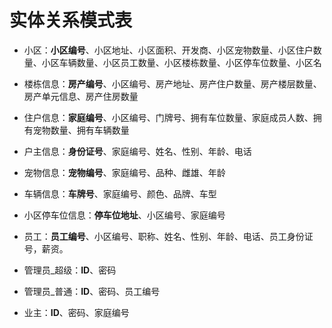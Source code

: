 # 实体关系模式表

+ 小区：**小区编号**、小区地址、小区面积、开发商、小区宠物数量、小区住户数量、小区车辆数量、小区员工数量、小区楼栋数量、小区停车位数量、小区名

+ 楼栋信息：**房产编号**、小区编号、房产地址、房产住户数量、房产楼层数量、房产单元信息、房产住房数量

+ 住户信息：**家庭编号**、小区编号、门牌号、拥有车位数量、家庭成员人数、拥有宠物数量、拥有车辆数量

+ 户主信息：**身份证号**、家庭编号、姓名、性别、年龄、电话

+ 宠物信息：**宠物编号**、家庭编号、品种、雌雄、年龄

+ 车辆信息：**车牌号**、家庭编号、颜色、品牌、车型

+ 小区停车位信息：**停车位地址**、小区编号、家庭编号

+ 员工：**员工编号**、小区编号、职称、姓名、性别、年龄、电话、员工身份证号，薪资。

+ 管理员_超级：**ID**、密码

+ 管理员_普通：**ID**、密码、员工编号

+ 业主：**ID**、密码、家庭编号

